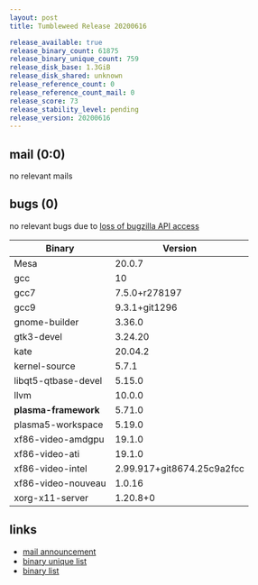 ```yaml
---
layout: post
title: Tumbleweed Release 20200616

release_available: true
release_binary_count: 61875
release_binary_unique_count: 759
release_disk_base: 1.3GiB
release_disk_shared: unknown
release_reference_count: 0
release_reference_count_mail: 0
release_score: 73
release_stability_level: pending
release_version: 20200616
---
```


## mail (0:0)

no relevant mails

## bugs (0)

<!--more-->

no relevant bugs due to [loss of bugzilla API access](https://bugzilla.opensuse.org/show_bug.cgi?id=1157722)

Binary | Version
--- | ---
Mesa | 20.0.7
gcc | 10
gcc7 | 7.5.0+r278197
gcc9 | 9.3.1+git1296
gnome-builder | 3.36.0
gtk3-devel | 3.24.20
kate | 20.04.2
kernel-source | 5.7.1
libqt5-qtbase-devel | 5.15.0
llvm | 10.0.0
**plasma-framework** | 5.71.0
plasma5-workspace | 5.19.0
xf86-video-amdgpu | 19.1.0
xf86-video-ati | 19.1.0
xf86-video-intel | 2.99.917+git8674.25c9a2fcc
xf86-video-nouveau | 1.0.16
xorg-x11-server | 1.20.8+0

## links

- [mail announcement](https://lists.opensuse.org/opensuse-factory/2020-06/msg00226.html)
- [binary unique list](http://download.opensuse.org/history/20200616/rpm.unique.list)
- [binary list](http://download.opensuse.org/history/20200616/rpm.list)
